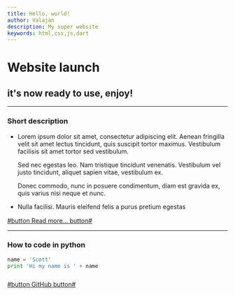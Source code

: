 ```yaml
---
title: Hello, world!
author: Valajan
description: My super website
keywords: html,css,js,dart
---
```


# Website launch

## it's now ready to use, enjoy!

------

### Short description

- Lorem ipsum dolor sit amet, consectetur adipiscing elit. Aenean fringilla velit sit amet lectus tincidunt, quis suscipit tortor maximus. Vestibulum facilisis sit amet tortor sed vestibulum.

  Sed nec egestas leo. Nam tristique tincidunt venenatis. Vestibulum vel justo tincidunt, aliquet sapien vitae, vestibulum ex.

  Donec commodo, nunc in posuere condimentum, diam est gravida ex, quis varius nisi neque et nunc.

- Nulla facilisi. Mauris eleifend felis a purus pretium egestas

<div style="margin-top: 15px;">
    <a href="/lenox.html">#button Read more... button#</a>
</div>

---

### How to code in python

```python
name = 'Scott'
print 'Hi my name is ' + name
```

<div style="margin-top: 25px;">
    <a href="https://github.com/valajan/lenox/">
        #button
            <span class="icon">
                <i class="fab fa-github"></i>
            </span>
            <span>GitHub</span>
        button#
    </a>
</div>
